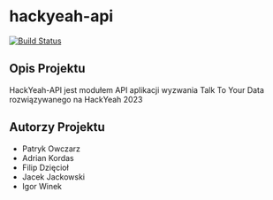 # hackyeah-api
[![Build Status](https://dev.azure.com/pexo/PJATK-DSD-HackYeah2023/_apis/build/status%2FDocker%20Build%20%5BAPI%5D?branchName=main)](https://dev.azure.com/pexo/PJATK-DSD-HackYeah2023/_build/latest?definitionId=6&branchName=main)

## Opis Projektu
HackYeah-API jest modułem API aplikacji wyzwania Talk To Your Data rozwiązywanego na HackYeah 2023

## Autorzy Projektu
- Patryk Owczarz
- Adrian Kordas
- Filip Dzięcioł
- Jacek Jackowski
- Igor Winek